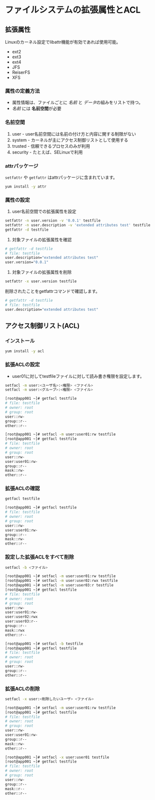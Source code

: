 # ファイルシステムの拡張属性とACL

## 拡張属性

 Linuxのカーネル設定でlibattr機能が有効であれば使用可能。
   - ext2
   - ext3
   - ext4
   - JFS
   - ReiserFS
   - XFS

### 属性の定義方法
  - 属性情報は、ファイルごとに *名前* と *データ*の組みをリストで持つ。
  - *名前* には **名前空間**が必要

### 名前空間
  1. user
    - user名前空間には名前の付け方と内容に関する制限がない
  1. system
    - カーネルが主にアクセス制御リストとして使用する
  1. trusted
    - 信頼できるプロセスのみが利用
  1. security
    - たとえば、SELinuxで利用

### attrパッケージ

`setfattr` や `getfattr` はattrパッケージに含まれています。

 ```sh
yum install -y attr
```

### 属性の設定

 1. user名前空間での拡張属性を設定

 ```sh
setfattr -n user.version -v '0.0.1' testfile 
setfattr -n user.description -v 'extended attributes test' testfile 
getfattr -d testfile
```

 1. 対象ファイルの拡張属性を確認

 ```sh
# getfattr -d testfile 
# file: testfile
user.description="extended attributes test"
user.version="0.0.1"
```

 1. 対象ファイルの拡張属性を削除

 ```sh
setfattr -x user.version testfile
```

 削除されたことをgetfattrコマンドで確認します。

 ```sh
# getfattr -d testfile 
# file: testfile
user.description="extended attributes test"
```

## アクセス制御リスト(ACL)

### インストール

 ```sh
yum install -y acl
```

### 拡張ACLの設定

 - user01に対してtestfileファイルに対して読み書き権限を設定します。

 ```sh
setfacl -m user:<ユーザ名>:<権限> <ファイル>
setfacl -m user:<グループ>:<権限> <ファイル>
```

 ```sh
[root@app001 ~]# getfacl testfile
# file: testfile
# owner: root
# group: root
user::rw-
group::r--
other::r--

[root@app001 ~]# setfacl -m user:user01:rw testfile
[root@app001 ~]# getfacl testfile
# file: testfile
# owner: root
# group: root
user::rw-
user:user01:rw-
group::r--
mask::rw-
other::r--
```

### 拡張ACLの確認

 ```sh
getfacl testfile
```

 ```sh
[root@app001 ~]# getfacl testfile
# file: testfile
# owner: root
# group: root
user::rw-
user:user01:rw-
group::r--
mask::rw-
other::r--
```

### 設定した拡張ACLをすべて削除

 ```sh
setfacl -b <ファイル>
```

 ```sh
[root@app001 ~]# setfacl -m user:user01:rw testfile
[root@app001 ~]# setfacl -m user:user02:rwx testfile
[root@app001 ~]# setfacl -m user:user03:r testfile
[root@app001 ~]# getfacl testfile
# file: testfile
# owner: root
# group: root
user::rw-
user:user01:rw-
user:user02:rwx
user:user03:r--
group::r--
mask::rwx
other::r--

[root@app001 ~]# setfacl -b testfile
[root@app001 ~]# getfacl testfile
# file: testfile
# owner: root
# group: root
user::rw-
group::r--
other::r--
```

### 拡張ACLの削除

 ```sh
setfacl -x user:<削除したいユーザ> <ファイル>
```

 ```sh
[root@app001 ~]# setfacl -m user:user01:rw testfile
[root@app001 ~]# getfacl testfile
# file: testfile
# owner: root
# group: root
user::rw-
user:user01:rw-
group::r--
mask::rw-
other::r--

[root@app001 ~]# setfacl -x user:user01 testfile
[root@app001 ~]# getfacl testfile
# file: testfile
# owner: root
# group: root
user::rw-
group::r--
mask::r--
other::r--
```

